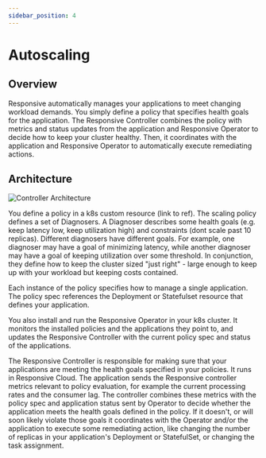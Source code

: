 ```yaml
---
sidebar_position: 4
---
```


# Autoscaling

## Overview

Responsive automatically manages your applications to meet changing workload demands. You simply define a policy that specifies health goals for the application. The Responsive Controller combines the policy with metrics and status updates from the application and Responsive Operator to decide how to keep your cluster healthy. Then, it coordinates with the application and Responsive Operator to automatically execute remediating actions.

## Architecture

![Controller Architecture](/img/control-architecture.png "Control Architecture")

You define a policy in a k8s custom resource (link to ref). The scaling policy defines a set of Diagnosers. A Diagnoser describes some health goals (e.g. keep latency low, keep utilization high) and constraints (dont scale past 10 replicas). Different diagnosers have different goals. For example, one diagnoser may have a goal of minimizing latency, while another diagnoser may have a goal of keeping utilization over some threshold. In conjunction, they define how to keep the cluster sized "just right" - large enough to keep up with your workload but keeping costs contained.

Each instance of the policy specifies how to manage a single application. The policy spec references the Deployment or Statefulset resource that defines your application.

You also install and run the Responsive Operator in your k8s cluster. It monitors the installed policies and the applications they point to, and updates the Responsive Controller with the current policy spec and status of the applications.

The Responsive Controller is responsible for making sure that your applications are meeting the health goals specified in your policies. It runs in Responsive Cloud. The application sends the Responsive controller metrics relevant to policy evaluation, for example the current processing rates and the consumer lag. The controller combines these metrics with the policy spec and application status sent by Operator to decide whether the application meets the health goals defined in the policy. If it doesn't, or will soon likely violate those goals it coordinates with the Operator and/or the application to execute some remediating action, like changing the number of replicas in your application's Deployment or StatefulSet, or changing the task assignment.
